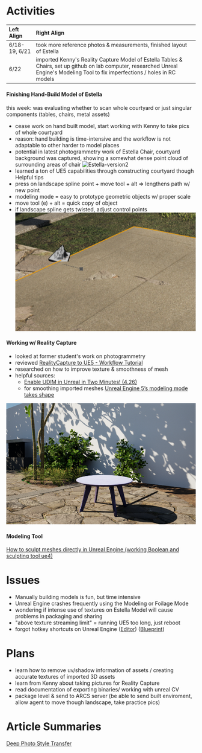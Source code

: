 # Activities

| Left Align | Right Align |
| :--        |:--   |
| 6/18-19, 6/21 | took more reference photos & measurements, finished layout of Estella
| 6/22 |  imported Kenny's Reality Capture Model of Estella Tables & Chairs, set up github on lab computer, researched Unreal Engine's Modeling Tool to fix imperfections / holes in RC models

#### Finishing Hand-Build Model of Estella
this week: was evaluating whether to scan whole courtyard or just singular components (tables, chairs, metal assets)
+ cease work on hand built model, start working with Kenny to take pics of whole courtyard
+ reason: hand building is time-intensive and the workflow is not adaptable to other harder to model places
+ potential in latest photogrammetry work of Estella Chair, courtyard background was captured, showing a somewhat dense point cloud of surrounding areas of chair
![Estella-version2](estella-version2.png)
+ learned a ton of UE5 capabilities through constructing courtyard though
Helpful tips
+ press on landscape spline point + move tool + alt => lengthens path w/ new point
+ modeling mode = easy to prototype geometric objects w/ proper scale
+ move tool (e) + alt = quick copy of object
+ if landscape spline gets twisted, adjust control points
![twisted-pavement](fix-twisted-pavement.png)

#### Working w/ Reality Capture
+ looked at former student's work on photogrammetry
+ reviewed [RealityCapture to UE5 - Workflow Tutorial](https://youtu.be/WrCOhes1Zgg?t=2216) 
+ researched on how to improve texture & smoothness of mesh
+ helpful sources:
  + [Enable UDIM in Unreal in Two Minutes! (4.26)](https://www.youtube.com/watch?v=t-eG2TDU048)
  + for smoothing imported meshes [Unreal Engine 5’s modeling mode takes shape](https://www.unrealengine.com/en-US/tech-blog/unreal-engine-5-s-modeling-mode-takes-shape)

![Estella-table](estella-table.png)

#### Modeling Tool 
[How to sculpt meshes directly in Unreal Engine (working Boolean and sculpting tool ue4)](https://youtu.be/aBPQsfz-qwY)

# Issues
+ Manually building models is fun, but time intensive
+ Unreal Engine crashes frequently using the Modeling or Foilage Mode
+ wondering if intense use of textures on Estella Model will cause problems in packaging and sharing 
+ "above texture streaming limit" = running UE5 too long, just reboot
+ forgot hotkey shortcuts on Unreal Engine ([Editor](https://defkey.com/unreal-engine-5-shortcuts?orientation=landscape&filter=false&cellAlternateColor=%23d6ffef&showPageNumber=true&showPageNumber=false&pdf=True)) ([Blueprint](https://cdn2.unrealengine.com/blog/BlueprintCheatSheet-1989117414.pdf))

# Plans
+ learn how to remove uv/shadow information of assets / creating accurate textures of imported 3D assets
+ learn from Kenny about taking pictures for Reality Capture
+ read documentation of exporting binaries/ working with unreal CV
+ package level & send to ARCS server (be able to send built enviroment, allow agent to move though landscape, take practice pics)

# Article Summaries

[Deep Photo Style Transfer](https://openaccess.thecvf.com/content_cvpr_2017/papers/Luan_Deep_Photo_Style_CVPR_2017_paper.pdf)

